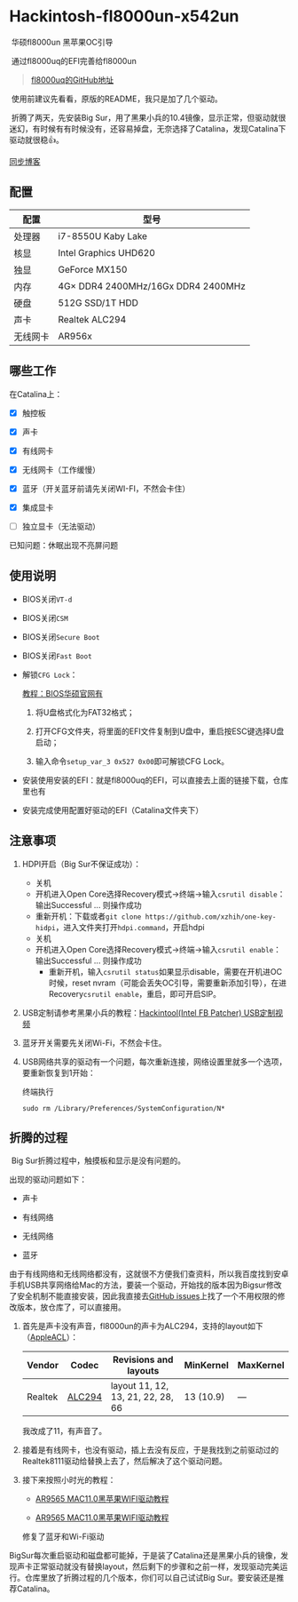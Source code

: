 # Hackintosh-fl8000un-x542un

​    华硕fl8000un 黑苹果OC引导

​    通过fl8000uq的EFI完善给fl8000un

> [fl8000uq的GitHub地址](https://github.com/KKKIIINNN/ASUS-FL8000UQ-Hackintosh)

​    使用前建议先看看，原版的README，我只是加了几个驱动。

​    折腾了两天，先安装Big Sur，用了黑果小兵的10.4镜像，显示正常，但驱动就很迷幻，有时候有有时候没有，还容易掉盘，无奈选择了Catalina，发现Catalina下驱动就很稳👍。

[同步博客](quosimodo.cn)

## 配置

| 配置   | 型号                                 |
| ---- | ---------------------------------- |
| 处理器  | i7-8550U Kaby Lake                 |
| 核显   | Intel Graphics UHD620              |
| 独显   | GeForce MX150                      |
| 内存   | 4G× DDR4 2400MHz/16Gx DDR4 2400MHz |
| 硬盘   | 512G SSD/1T HDD                    |
| 声卡   | Realtek ALC294                     |
| 无线网卡 | AR956x                             |

## 哪些工作

在Catalina上：

- [x] 触控板

- [x] 声卡

- [x] 有线网卡

- [x] 无线网卡（工作缓慢）

- [x] 蓝牙（开关蓝牙前请先关闭WI-FI，不然会卡住）

- [x] 集成显卡

- [ ] 独立显卡（无法驱动）

已知问题：休眠出现不亮屏问题

## 使用说明

* BIOS关闭`VT-d`

* BIOS关闭`CSM`

* BIOS关闭`Secure Boot`

* BIOS关闭`Fast Boot`

* 解锁`CFG Lock`：
  
  [教程：BIOS华硕官网有](https://www.bilibili.com/read/cv6167464/)
  
  1. 将U盘格式化为FAT32格式；
  
  2. 打开CFG文件夹，将里面的EFI文件复制到U盘中，重启按ESC键选择U盘启动；
  
  3. 输入命令`setup_var_3 0x527 0x00`即可解锁CFG Lock。

* 安装使用安装的EFI：就是fl8000uq的EFI，可以直接去上面的链接下载，仓库里也有

* 安装完成使用配置好驱动的EFI（Catalina文件夹下）

## 注意事项

1. HDPI开启（Big Sur不保证成功）：
   
   * 关机
   * 开机进入Open Core选择Recovery模式->终端->输入`csrutil disable`：输出Successful ... 则操作成功
   * 重新开机：下载或者`git clone https://github.com/xzhih/one-key-hidpi`，进入文件夹打开`hdpi.command`，开启hdpi
   * 关机
   * 开机进入Open Core选择Recovery模式->终端->输入`csrutil enable`：输出Successful ... 则操作成功
     * 重新开机，输入`csrutil status`如果显示disable，需要在开机进OC时候，reset nvram（可能会丢失OC引导，需要重新添加引导），在进Recovery`csrutil enable`，重启，即可开启SIP。

2. USB定制请参考黑果小兵的教程：[Hackintool(Intel FB Patcher) USB定制视频](https://blog.daliansky.net/Intel-FB-Patcher-USB-Custom-Video.html)

3. 蓝牙开关需要先关闭Wi-Fi，不然会卡住。

4. USB网络共享的驱动有一个问题，每次重新连接，网络设置里就多一个选项，要重新恢复到1开始：
   
   终端执行
   
   ```shell
   sudo rm /Library/Preferences/SystemConfiguration/N*
   ```

## 折腾的过程

​    Big Sur折腾过程中，触摸板和显示是没有问题的。

出现的驱动问题如下：

* 声卡

* 有线网络

* 无线网络

* 蓝牙

​    由于有线网络和无线网络都没有，这就很不方便我们查资料，所以我百度找到安卓手机USB共享网络给Mac的方法，要装一个驱动，开始找的版本因为Bigsur修改了安全机制不能直接安装，因此我直接去[GitHub issues](https://github.com/jwise/HoRNDIS/issues/102#issuecomment-551255547)上找了一个不用权限的修改版本，放仓库了，可以直接用。

1. 首先是声卡没有声音，fl8000un的声卡为ALC294，支持的layout如下（[AppleACL](https://github.com/acidanthera/AppleALC/wiki/Supported-codecs)）：
   
   | Vendor  | Codec                                                                          | Revisions and layouts             | MinKernel | MaxKernel |
   | ------- | ------------------------------------------------------------------------------ | --------------------------------- | --------- | --------- |
   | Realtek | [ALC294](https://github.com/acidanthera/AppleALC/tree/master/Resources/ALC294) | layout 11, 12, 13, 21, 22, 28, 66 | 13 (10.9) | —         |
   
   我改成了11，有声音了。

2. 接着是有线网卡，也没有驱动，插上去没有反应，于是我找到之前驱动过的Realtek8111驱动给替换上去了，然后解决了这个驱动问题。

3. 接下来按照小时光的教程：
   
   * [AR9565 MAC11.0黑苹果WIFI驱动教程](https://www.longzc.cn/index.php/archives/330)
   
   * [AR9565 MAC11.0黑苹果WIFI驱动教程](https://www.longzc.cn/index.php/archives/330)
   
   修复了蓝牙和Wi-Fi驱动

​    BigSur每次重启驱动和磁盘都可能掉，于是装了Catalina还是黑果小兵的镜像，发现声卡正常驱动就没有替换layout，然后剩下的步骤和之前一样，发现驱动完美运行。仓库里放了折腾过程的几个版本，你们可以自己试试Big Sur。要安装还是推荐Catalina。
